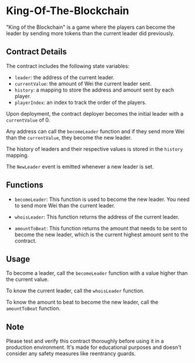 # King-Of-The-Blockchain
"King of the Blockchain" is a game where the players can become the leader by sending more tokens than the current leader did previously. 



## Contract Details

The contract includes the following state variables:

- `leader`: the address of the current leader.
- `currentValue`: the amount of Wei the current leader sent.
- `history`: a mapping to store the address and amount sent by each player.
- `playerIndex`: an index to track the order of the players.

Upon deployment, the contract deployer becomes the initial leader with a `currentValue` of 0. 

Any address can call the `becomeLeader` function and if they send more Wei than the `currentValue`, they become the new leader. 

The history of leaders and their respective values is stored in the `history` mapping.

The `NewLeader` event is emitted whenever a new leader is set.

## Functions

- `becomeLeader`: This function is used to become the new leader. You need to send more Wei than the current leader.

- `whoisLeader`: This function returns the address of the current leader.

- `amountToBeat`: This function returns the amount that needs to be sent to become the new leader, which is the current highest amount sent to the contract.

## Usage

To become a leader, call the `becomeLeader` function with a value higher than the current value.

To know the current leader, call the `whoisLeader` function.

To know the amount to beat to become the new leader, call the `amountToBeat` function.

## Note

Please test and verify this contract thoroughly before using it in a production environment. It's made for educational purposes and doesn't consider any safety measures like reentrancy guards.
